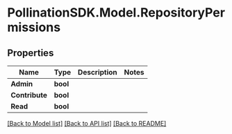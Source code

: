 
# PollinationSDK.Model.RepositoryPermissions

## Properties

Name | Type | Description | Notes
------------ | ------------- | ------------- | -------------
**Admin** | **bool** |  | 
**Contribute** | **bool** |  | 
**Read** | **bool** |  | 

[[Back to Model list]](../README.md#documentation-for-models)
[[Back to API list]](../README.md#documentation-for-api-endpoints)
[[Back to README]](../README.md)

